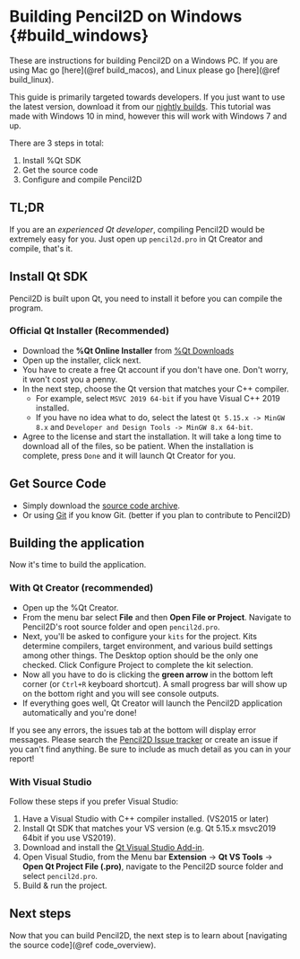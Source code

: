 Building Pencil2D on Windows {#build_windows}
============================

These are instructions for building Pencil2D on a Windows PC. If you are using Mac go [here](@ref build_macos), and Linux please go [here](@ref build_linux).

This guide is primarily targeted towards developers. If you just want to use the latest version, download it from our [nightly builds](https://www.pencil2d.org/download/#nightlybuild). This tutorial was made with Windows 10 in mind, however this will work with Windows 7 and up.

There are 3 steps in total:

1. Install %Qt SDK
2. Get the source code
3. Configure and compile Pencil2D

## TL;DR

If you are an *experienced Qt developer*, compiling Pencil2D would be extremely easy for you. Just open up `pencil2d.pro` in Qt Creator and compile, that's it.

## Install Qt SDK

Pencil2D is built upon Qt, you need to install it before you can compile the program.

### Official Qt Installer (Recommended)

- Download the <b>%Qt Online Installer</b> from [%Qt Downloads](https://www.qt.io/download-qt-installer-oss)
- Open up the installer, click next.
- You have to create a free Qt account if you don't have one. Don't worry, it won't cost you a penny.
- In the next step, choose the Qt version that matches your C++ compiler.
  - For example, select `MSVC 2019 64-bit` if you have Visual C++ 2019 installed.
  - If you have no idea what to do, select the latest `Qt 5.15.x -> MinGW 8.x` and `Developer and Design Tools -> MinGW 8.x 64-bit`.
- Agree to the license and start the installation. It will take a long time to download all of the files, so be patient. When the installation is complete, press `Done` and it will launch Qt Creator for you.

## Get Source Code

- Simply download the [source code archive](https://github.com/pencil2d/pencil/archive/master.zip).
- Or using [Git](https://github.com/pencil2d/pencil.git) if you know Git. (better if you plan to contribute to Pencil2D)

## Building the application

Now it's time to build the application.

### With Qt Creator (recommended)

- Open up the %Qt Creator.
- From the menu bar select **File** and then **Open File or Project**. Navigate to Pencil2D's root source folder and open `pencil2d.pro`. 
- Next, you'll be asked to configure your `kits` for the project. Kits determine compilers, target environment, and various build settings among other things. The Desktop option should be the only one checked. Click Configure Project to complete the kit selection.
- Now all you have to do is clicking the **green arrow** in the bottom left corner (or `Ctrl+R` keyboard shortcut). A small progress bar will show up on the bottom right and you will see console outputs.
- If everything goes well, Qt Creator will launch the Pencil2D application automatically and you're done!

If you see any errors, the issues tab at the bottom will display error messages. Please search the [Pencil2D Issue tracker](https://github.com/pencil2d/pencil/issues) or create an issue if you can't find anything. Be sure to include as much detail as you can in your report!

### With Visual Studio

Follow these steps if you prefer Visual Studio:

1. Have a Visual Studio with C++ compiler installed. (VS2015 or later)
2. Install Qt SDK that matches your VS version (e.g. Qt 5.15.x msvc2019 64bit if you use VS2019).
3. Download and install the [Qt Visual Studio Add-in](http://doc.qt.io/archives/vs-addin/index.html).
4. Open Visual Studio, from the Menu bar **Extension** -> **Qt VS Tools** -> **Open Qt Project File (.pro)**, navigate to the Pencil2D source folder and select `pencil2d.pro`.
5. Build & run the project.

## Next steps

Now that you can build Pencil2D, the next step is to learn about [navigating the source code](@ref code_overview).
